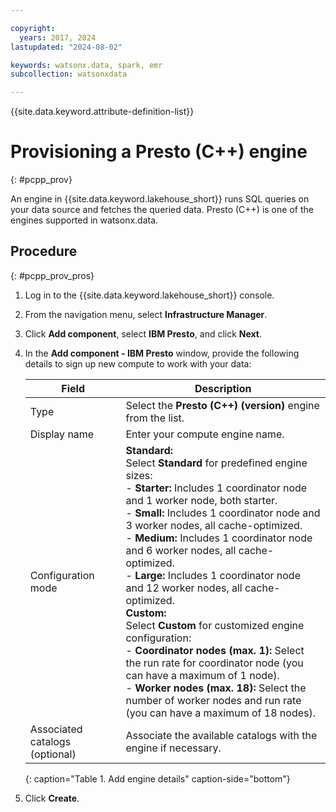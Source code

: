 ```yaml
---

copyright:
  years: 2017, 2024
lastupdated: "2024-08-02"

keywords: watsonx.data, spark, emr
subcollection: watsonxdata

---
```


{{site.data.keyword.attribute-definition-list}}

# Provisioning a Presto (C++) engine
{: #pcpp_prov}

An engine in {{site.data.keyword.lakehouse_short}} runs SQL queries on your data source and fetches the queried data. Presto (C++) is one of the engines supported in watsonx.data.

## Procedure
{: #pcpp_prov_pros}

1. Log in to the {{site.data.keyword.lakehouse_short}} console.
1. From the navigation menu, select **Infrastructure Manager**.
1. Click **Add component**, select **IBM Presto**, and click **Next**.
1. In the **Add component - IBM Presto** window, provide the following details to sign up new compute to work with your data:

    | Field | Description |
    | --- | --- |
    | Type | Select the **Presto (C++) (version)** engine from the list. |
    | Display name   | Enter your compute engine name.  |
    | Configuration mode | **Standard:**<br>Select **Standard** for predefined engine sizes:<br> - **Starter:** Includes 1 coordinator node and 1 worker node, both starter.<br> - **Small:** Includes 1 coordinator node and 3 worker nodes, all cache-optimized.<br> - **Medium:** Includes 1 coordinator node and 6 worker nodes, all cache-optimized.<br> - **Large:** Includes 1 coordinator node and 12 worker nodes, all cache-optimized.<br>**Custom:**<br>Select **Custom** for customized engine configuration:<br> - **Coordinator nodes (max. 1):** Select the run rate for coordinator node (you can have a maximum of 1 node).<br> - **Worker nodes (max. 18):** Select the number of worker nodes and run rate (you can have a maximum of 18 nodes). |
    | Associated catalogs (optional) | Associate the available catalogs with the engine if necessary.  |
    {: caption="Table 1. Add engine details" caption-side="bottom"}

1. Click **Create**.
